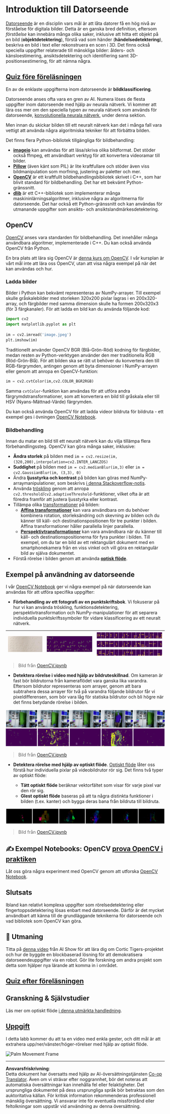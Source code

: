<!--
CO_OP_TRANSLATOR_METADATA:
{
  "original_hash": "4bedc8e702db17260cfe824d58b6cfd4",
  "translation_date": "2025-08-28T15:18:10+00:00",
  "source_file": "lessons/4-ComputerVision/06-IntroCV/README.md",
  "language_code": "sv"
}
-->
# Introduktion till Datorseende

[Datorseende](https://wikipedia.org/wiki/Computer_vision) är en disciplin vars mål är att låta datorer få en hög nivå av förståelse för digitala bilder. Detta är en ganska bred definition, eftersom *förståelse* kan innebära många olika saker, inklusive att hitta ett objekt på en bild (**objektdetektering**), förstå vad som händer (**händelsedetektering**), beskriva en bild i text eller rekonstruera en scen i 3D. Det finns också speciella uppgifter relaterade till mänskliga bilder: ålders- och känsloestimering, ansiktsdetektering och identifiering samt 3D-positionsestimering, för att nämna några.

## [Quiz före föreläsningen](https://ff-quizzes.netlify.app/en/ai/quiz/11)

En av de enklaste uppgifterna inom datorseende är **bildklassificering**.

Datorseende anses ofta vara en gren av AI. Numera löses de flesta uppgifter inom datorseende med hjälp av neurala nätverk. Vi kommer att lära oss mer om den speciella typen av neurala nätverk som används för datorseende, [konvolutionella neurala nätverk](../07-ConvNets/README.md), under denna sektion.

Men innan du skickar bilden till ett neuralt nätverk kan det i många fall vara vettigt att använda några algoritmiska tekniker för att förbättra bilden.

Det finns flera Python-bibliotek tillgängliga för bildbehandling:

* **[imageio](https://imageio.readthedocs.io/en/stable/)** kan användas för att läsa/skriva olika bildformat. Det stöder också ffmpeg, ett användbart verktyg för att konvertera videoramar till bilder.
* **[Pillow](https://pillow.readthedocs.io/en/stable/index.html)** (även känt som PIL) är lite kraftfullare och stöder även viss bildmanipulation som morfning, justering av paletter och mer.
* **[OpenCV](https://opencv.org/)** är ett kraftfullt bildbehandlingsbibliotek skrivet i C++, som har blivit standard för bildbehandling. Det har ett bekvämt Python-gränssnitt.
* **[dlib](http://dlib.net/)** är ett C++-bibliotek som implementerar många maskininlärningsalgoritmer, inklusive några av algoritmerna för datorseende. Det har också ett Python-gränssnitt och kan användas för utmanande uppgifter som ansikts- och ansiktslandmärkesdetektering.

## OpenCV

[OpenCV](https://opencv.org/) anses vara standarden för bildbehandling. Det innehåller många användbara algoritmer, implementerade i C++. Du kan också använda OpenCV från Python.

En bra plats att lära sig OpenCV är [denna kurs om OpenCV](https://learnopencv.com/getting-started-with-opencv/). I vår kursplan är vårt mål inte att lära oss OpenCV, utan att visa några exempel på när det kan användas och hur.

### Ladda bilder

Bilder i Python kan bekvämt representeras av NumPy-arrayer. Till exempel skulle gråskalebilder med storleken 320x200 pixlar lagras i en 200x320-array, och färgbilder med samma dimension skulle ha formen 200x320x3 (för 3 färgkanaler). För att ladda en bild kan du använda följande kod:

```python
import cv2
import matplotlib.pyplot as plt

im = cv2.imread('image.jpeg')
plt.imshow(im)
```

Traditionellt använder OpenCV BGR (Blå-Grön-Röd) kodning för färgbilder, medan resten av Python-verktygen använder den mer traditionella RGB (Röd-Grön-Blå). För att bilden ska se rätt ut behöver du konvertera den till RGB-färgrymden, antingen genom att byta dimensioner i NumPy-arrayen eller genom att anropa en OpenCV-funktion:

```python
im = cv2.cvtColor(im,cv2.COLOR_BGR2RGB)
```

Samma `cvtColor`-funktion kan användas för att utföra andra färgrymdstransformationer, som att konvertera en bild till gråskala eller till HSV (Nyans-Mättnad-Värde) färgrymden.

Du kan också använda OpenCV för att ladda videor bildruta för bildruta - ett exempel ges i övningen [OpenCV Notebook](OpenCV.ipynb).

### Bildbehandling

Innan du matar en bild till ett neuralt nätverk kan du vilja tillämpa flera förbehandlingssteg. OpenCV kan göra många saker, inklusive:

* **Ändra storlek** på bilden med `im = cv2.resize(im, (320,200),interpolation=cv2.INTER_LANCZOS)`
* **Suddighet** på bilden med `im = cv2.medianBlur(im,3)` eller `im = cv2.GaussianBlur(im, (3,3), 0)`
* Ändra **ljusstyrka och kontrast** på bilden kan göras med NumPy-arraymanipulationer, som beskrivs [i denna Stackoverflow-notis](https://stackoverflow.com/questions/39308030/how-do-i-increase-the-contrast-of-an-image-in-python-opencv).
* Använda [tröskling](https://docs.opencv.org/4.x/d7/d4d/tutorial_py_thresholding.html) genom att anropa `cv2.threshold`/`cv2.adaptiveThreshold`-funktioner, vilket ofta är att föredra framför att justera ljusstyrka eller kontrast.
* Tillämpa olika [transformationer](https://docs.opencv.org/4.5.5/da/d6e/tutorial_py_geometric_transformations.html) på bilden:
    - **[Affina transformationer](https://docs.opencv.org/4.5.5/d4/d61/tutorial_warp_affine.html)** kan vara användbara om du behöver kombinera rotation, storleksändring och skevning av bilden och du känner till käll- och destinationspositionen för tre punkter i bilden. Affina transformationer håller parallella linjer parallella.
    - **[Perspektivtransformationer](https://medium.com/analytics-vidhya/opencv-perspective-transformation-9edffefb2143)** kan vara användbara när du känner till käll- och destinationspositionerna för fyra punkter i bilden. Till exempel, om du tar en bild av ett rektangulärt dokument med en smartphonekamera från en viss vinkel och vill göra en rektangulär bild av själva dokumentet.
* Förstå rörelse i bilden genom att använda **[optisk flöde](https://docs.opencv.org/4.5.5/d4/dee/tutorial_optical_flow.html)**.

## Exempel på användning av datorseende

I vår [OpenCV Notebook](OpenCV.ipynb) ger vi några exempel på när datorseende kan användas för att utföra specifika uppgifter:

* **Förbehandling av ett fotografi av en punktskriftsbok**. Vi fokuserar på hur vi kan använda tröskling, funktionsdetektering, perspektivtransformation och NumPy-manipulationer för att separera individuella punktskriftssymboler för vidare klassificering av ett neuralt nätverk.

![Punktskriftsbild](../../../../../translated_images/braille.341962ff76b1bd7044409371d3de09ced5028132aef97344ea4b7468c1208126.sv.jpeg) | ![Förbehandlad punktskriftsbild](../../../../../translated_images/braille-result.46530fea020b03c76aac532d7d6eeef7f6fb35b55b1001cd21627907dabef3ed.sv.png) | ![Punktskriftssymboler](../../../../../translated_images/braille-symbols.0159185ab69d533909dc4d7d26a1971b51401c6a80eb3a5584f250ea880af88b.sv.png)
----|-----|-----

> Bild från [OpenCV.ipynb](OpenCV.ipynb)

* **Detektera rörelse i video med hjälp av bildruteskillnad**. Om kameran är fast bör bildrutorna från kameraflödet vara ganska lika varandra. Eftersom bildrutor representeras som arrayer, genom att bara subtrahera dessa arrayer för två på varandra följande bildrutor får vi pixeldifferensen, som bör vara låg för statiska bildrutor och bli högre när det finns betydande rörelse i bilden.

![Bild av videobildrutor och bildruteskillnader](../../../../../translated_images/frame-difference.706f805491a0883c938e16447bf5eb2f7d69e812c7f743cbe7d7c7645168f81f.sv.png)

> Bild från [OpenCV.ipynb](OpenCV.ipynb)

* **Detektera rörelse med hjälp av optiskt flöde**. [Optiskt flöde](https://docs.opencv.org/3.4/d4/dee/tutorial_optical_flow.html) låter oss förstå hur individuella pixlar på videobildrutor rör sig. Det finns två typer av optiskt flöde:

   - **Tätt optiskt flöde** beräknar vektorfältet som visar för varje pixel var den rör sig.
   - **Glest optiskt flöde** baseras på att ta några distinkta funktioner i bilden (t.ex. kanter) och bygga deras bana från bildruta till bildruta.

![Bild av optiskt flöde](../../../../../translated_images/optical.1f4a94464579a83a10784f3c07fe7228514714b96782edf50e70ccd59d2d8c4f.sv.png)

> Bild från [OpenCV.ipynb](OpenCV.ipynb)

## ✍️ Exempel Notebooks: OpenCV [prova OpenCV i praktiken](OpenCV.ipynb)

Låt oss göra några experiment med OpenCV genom att utforska [OpenCV Notebook](OpenCV.ipynb).

## Slutsats

Ibland kan relativt komplexa uppgifter som rörelsedetektering eller fingertoppsdetektering lösas enbart med datorseende. Därför är det mycket användbart att känna till de grundläggande teknikerna för datorseende och vad bibliotek som OpenCV kan göra.

## 🚀 Utmaning

Titta på [denna video](https://docs.microsoft.com/shows/ai-show/ai-show--2021-opencv-ai-competition--grand-prize-winners--cortic-tigers--episode-32?WT.mc_id=academic-77998-cacaste) från AI Show för att lära dig om Cortic Tigers-projektet och hur de byggde en blockbaserad lösning för att demokratisera datorseendeuppgifter via en robot. Gör lite forskning om andra projekt som detta som hjälper nya lärande att komma in i området.

## [Quiz efter föreläsningen](https://ff-quizzes.netlify.app/en/ai/quiz/12)

## Granskning & Självstudier

Läs mer om optiskt flöde [i denna utmärkta handledning](https://learnopencv.com/optical-flow-in-opencv/).

## [Uppgift](lab/README.md)

I detta labb kommer du att ta en video med enkla gester, och ditt mål är att extrahera upp/ner/vänster/höger-rörelser med hjälp av optiskt flöde.

<img src="images/palm-movement.png" width="30%" alt="Palm Movement Frame"/>

---

**Ansvarsfriskrivning**:  
Detta dokument har översatts med hjälp av AI-översättningstjänsten [Co-op Translator](https://github.com/Azure/co-op-translator). Även om vi strävar efter noggrannhet, bör det noteras att automatiska översättningar kan innehålla fel eller felaktigheter. Det ursprungliga dokumentet på dess ursprungliga språk bör betraktas som den auktoritativa källan. För kritisk information rekommenderas professionell mänsklig översättning. Vi ansvarar inte för eventuella missförstånd eller feltolkningar som uppstår vid användning av denna översättning.